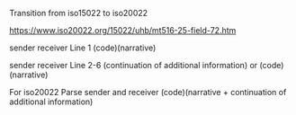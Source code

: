 
Transition from iso15022 to iso20022

https://www.iso20022.org/15022/uhb/mt516-25-field-72.htm

sender receiver Line 1    (code)(narrative)

sender receiver Line 2-6  (continuation of additional information) or (code)(narrative)

For iso20022 
Parse sender and receiver 
 (code)(narrative + continuation of additional information)
